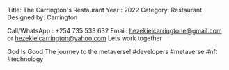 Title: The Carrington's Restaurant
Year : 2022
Category: Restaurant
Designed by: Carrington


Call/WhatsApp : +254 735 533 632
Email: hezekielcarringtone@gmail.com or hezekielcarrington@yahoo.com
Lets work together

God Is Good
The journey to the metaverse!
#developers #metaverse #nft #technology

